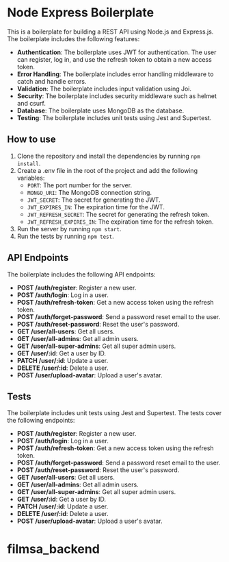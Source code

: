 # Node Express Boilerplate

This is a boilerplate for building a REST API using Node.js and Express.js. The boilerplate includes the following features:

- **Authentication**: The boilerplate uses JWT for authentication. The user can register, log in, and use the refresh token to obtain a new access token.
- **Error Handling**: The boilerplate includes error handling middleware to catch and handle errors.
- **Validation**: The boilerplate includes input validation using Joi.
- **Security**: The boilerplate includes security middleware such as helmet and csurf.
- **Database**: The boilerplate uses MongoDB as the database.
- **Testing**: The boilerplate includes unit tests using Jest and Supertest.

## How to use

1. Clone the repository and install the dependencies by running `npm install`.
2. Create a .env file in the root of the project and add the following variables:
    - `PORT`: The port number for the server.
    - `MONGO_URI`: The MongoDB connection string.
    - `JWT_SECRET`: The secret for generating the JWT.
    - `JWT_EXPIRES_IN`: The expiration time for the JWT.
    - `JWT_REFRESH_SECRET`: The secret for generating the refresh token.
    - `JWT_REFRESH_EXPIRES_IN`: The expiration time for the refresh token.
3. Run the server by running `npm start`.
4. Run the tests by running `npm test`.

## API Endpoints

The boilerplate includes the following API endpoints:

- **POST /auth/register**: Register a new user.
- **POST /auth/login**: Log in a user.
- **POST /auth/refresh-token**: Get a new access token using the refresh token.
- **POST /auth/forget-password**: Send a password reset email to the user.
- **POST /auth/reset-password**: Reset the user's password.
- **GET /user/all-users**: Get all users.
- **GET /user/all-admins**: Get all admin users.
- **GET /user/all-super-admins**: Get all super admin users.
- **GET /user/:id**: Get a user by ID.
- **PATCH /user/:id**: Update a user.
- **DELETE /user/:id**: Delete a user.
- **POST /user/upload-avatar**: Upload a user's avatar.

## Tests

The boilerplate includes unit tests using Jest and Supertest. The tests cover the following endpoints:

- **POST /auth/register**: Register a new user.
- **POST /auth/login**: Log in a user.
- **POST /auth/refresh-token**: Get a new access token using the refresh token.
- **POST /auth/forget-password**: Send a password reset email to the user.
- **POST /auth/reset-password**: Reset the user's password.
- **GET /user/all-users**: Get all users.
- **GET /user/all-admins**: Get all admin users.
- **GET /user/all-super-admins**: Get all super admin users.
- **GET /user/:id**: Get a user by ID.
- **PATCH /user/:id**: Update a user.
- **DELETE /user/:id**: Delete a user.
- **POST /user/upload-avatar**: Upload a user's avatar.
# filmsa_backend
